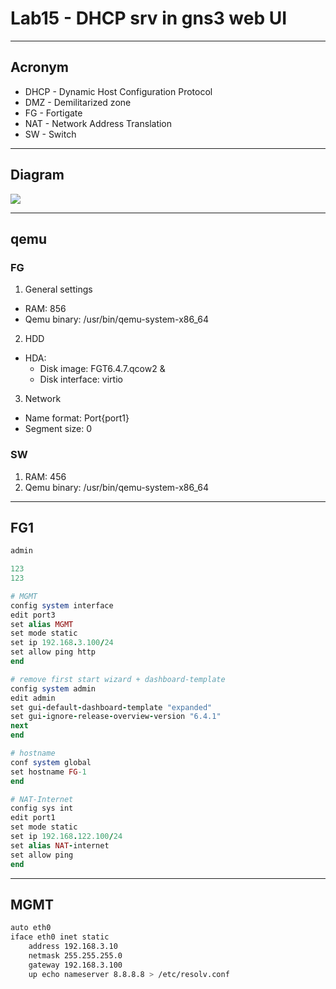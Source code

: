 # Lab15 - DHCP srv in gns3 web UI

---

## Acronym
* DHCP - Dynamic Host Configuration Protocol
* DMZ - Demilitarized zone
* FG - Fortigate
* NAT - Network Address Translation
* SW - Switch

---

## Diagram
[<img src="https://i.imgur.com/DEZyCJ6.png">](https://i.imgur.com/DEZyCJ6.png)

---

## qemu
### FG
1. General settings
  * RAM: 856
  * Qemu binary: /usr/bin/qemu-system-x86_64
2. HDD
  * HDA: 
    * Disk image: FGT6.4.7.qcow2 & 
    * Disk interface: virtio
3. Network
  * Name format: Port{port1}
  * Segment size: 0


### SW
1. RAM: 456
2. Qemu binary: /usr/bin/qemu-system-x86_64

---

## FG1
````ruby
admin

123
123

# MGMT
config system interface
edit port3
set alias MGMT
set mode static
set ip 192.168.3.100/24
set allow ping http
end

# remove first start wizard + dashboard-template
config system admin
edit admin
set gui-default-dashboard-template "expanded"
set gui-ignore-release-overview-version "6.4.1"
next
end

# hostname
conf system global
set hostname FG-1
end

# NAT-Internet
config sys int
edit port1
set mode static
set ip 192.168.122.100/24
set alias NAT-internet
set allow ping
end

````

---

## MGMT
````bash
auto eth0
iface eth0 inet static
	address 192.168.3.10
	netmask 255.255.255.0
	gateway 192.168.3.100
	up echo nameserver 8.8.8.8 > /etc/resolv.conf
````

